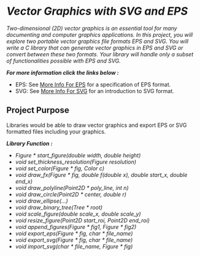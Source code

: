 # *Vector Graphics with SVG and EPS*
*Two-dimensional (2D) vector graphics is an essential tool for many documenting and computer graphics applications. In this project, you will explore two portable vector graphics file formats EPS and SVG. You will write a C library that can generate vector graphics in EPS and SVG or convert between these two formats. Your library will handle only a subset of functionalities possible with EPS and SVG.*

___*For more information click the links below :*___
- EPS: See [More Info For EPS][EPS_Link] for a specification of EPS format.
- SVG: See [More Info For SVG][SVG_Link] for an introduction to SVG format.

## Project Purpose
Libraries would be able to draw vector graphics and export EPS or SVG formatted files including your graphics.

___Library Function :___ 
- *Figure * start_figure(double width, double height)*
- *void set_thickness_resolution(Figure resolution)*
- *void set_color(Figure * fig, Color c)*
- *void draw_fx(Figure * fig, double f(double x), double start_x, double end_x)*
- *void draw_polyline(Point2D * poly_line, int n)*
- *void draw_circle(Point2D * center, double r)*
- *void draw_ellipse(...)*
- *void draw_binary_tree(Tree * root)*
- *void scale_figure(double scale_x, double scale_y)*
- *void resize_figure(Point2D start_roi, Point2D end_roi)*
- *void append_figures(Figure * fig1, Figure * fig2)*
- *void export_eps(Figure * fig, char * file_name)*
- *void export_svg(Figure * fig, char * file_name)*
- *void import_svg(char * file_name, Figure * fig)*


[EPS_Link]: https://www-cdf.fnal.gov/offline/PostScript/5002.PDF
[SVG_Link]: https://www.w3schools.com/graphics/svg_intro.asp

